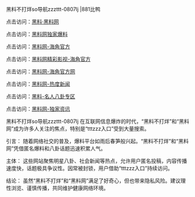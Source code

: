 黑料不打烊so导航zzzttt-0807lj |881比鸭

点击访问：<a href="https://heiliaolvzlu3.pages.dev">黑料·黑料网</a>

点击访问：<a href="https://heiliaoyvnrda.pages.dev">黑料网独家爆料</a>

点击访问：<a href="https://heiliaotlyq53.pages.dev">黑料网-海角官方</a>

点击访问：<a href="https://heiliaoubleqx.pages.dev">黑料网精彩影视-海角官方</a>

点击访问：<a href="https://heiliao3gvg9x.pages.dev">黑料网-海角官方网</a>

点击访问：<a href="https://heiliaoxrq8i9.pages.dev">黑料网-热度新闻</a>

点击访问：<a href="https://heiliaokof3cy.pages.dev">黑料-名人八卦专区</a>

点击访问：<a href="https://heiliao5s28gk.pages.dev">黑料网-独家资讯</a>

黑料不打烊so导航zzzttt-0807lj
在互联网信息爆炸的时代，“黑料不打烊”和“黑料网”成为许多人关注的焦点，特别是“tttzzz入口”受到大量搜索。

引言：
随着网络社交的普及，爆料平台如雨后春笋般兴起。“黑料不打烊”和“黑料网”凭借匿名爆料和八卦话题迅速积累人气。

主体：
这些网站聚焦明星八卦、社会新闻等热点，允许用户匿名投稿，内容传播速度快，话题极具争议性。因常被封锁，用户借助“tttzzz入口”持续访问。

结论：
虽然“黑料不打烊”和“黑料网”满足了好奇心，但也带来隐私风险。建议理性浏览、谨慎传播，共同维护健康网络环境。
